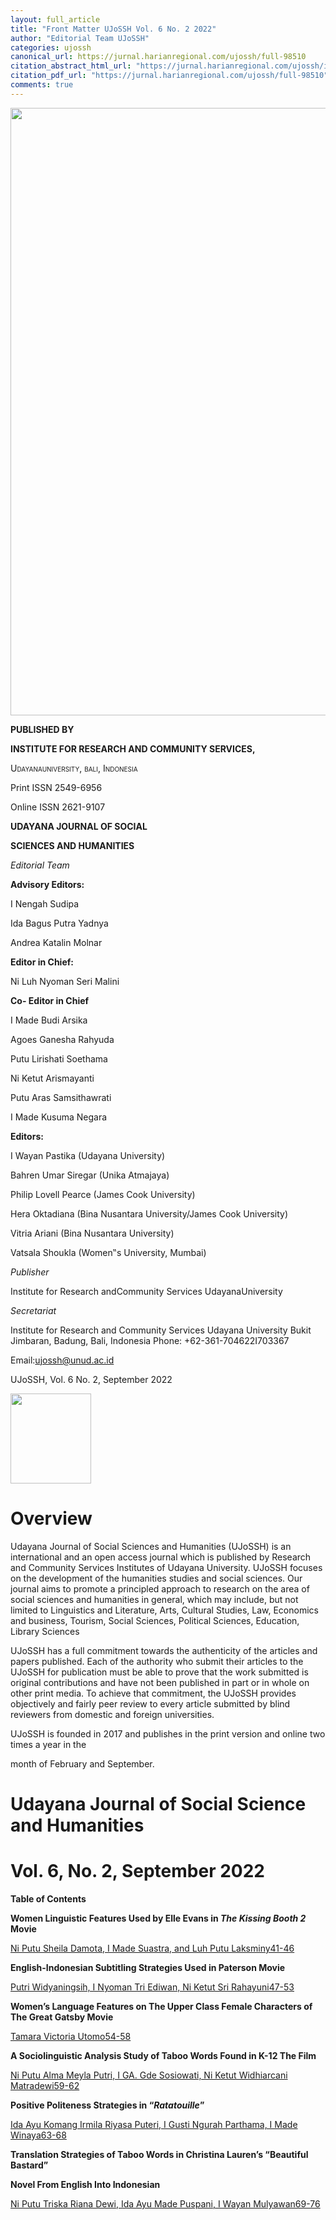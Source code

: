 ```yaml
---
layout: full_article
title: "Front Matter UJoSSH Vol. 6 No. 2 2022"
author: "Editorial Team UJoSSH"
categories: ujossh
canonical_url: https://jurnal.harianregional.com/ujossh/full-98510 
citation_abstract_html_url: "https://jurnal.harianregional.com/ujossh/id-98510"
citation_pdf_url: "https://jurnal.harianregional.com/ujossh/full-98510"  
comments: true
---
```


<img src="https://jurnal.harianregional.com/media/98510-1.jpg" alt="" style="width:595pt;height:729pt;">
<p><span class="font0" style="font-weight:bold;">PUBLISHED BY</span></p>
<p><span class="font0" style="font-weight:bold;">INSTITUTE FOR RESEARCH AND COMMUNITY SERVICES,</span></p>
<p><span class="font1" style="font-variant:small-caps;">Udayanauniversity, bali, Indonesia</span></p>
<p><span class="font3">Print ISSN 2549-6956</span></p>
<p><span class="font3">Online ISSN 2621-9107</span></p>
<p><span class="font5" style="font-weight:bold;">UDAYANA JOURNAL OF SOCIAL</span></p>
<p><span class="font5" style="font-weight:bold;">SCIENCES AND HUMANITIES</span></p>
<p><span class="font2" style="font-style:italic;">Editorial Team</span></p>
<p><span class="font2" style="font-weight:bold;">Advisory Editors:</span></p>
<p><span class="font2">I Nengah Sudipa</span></p>
<p><span class="font2">Ida Bagus Putra Yadnya</span></p>
<p><span class="font2">Andrea Katalin Molnar</span></p>
<p><span class="font2" style="font-weight:bold;">Editor in Chief:</span></p>
<p><span class="font2">Ni Luh Nyoman Seri Malini</span></p>
<p><span class="font2" style="font-weight:bold;">Co- Editor in Chief</span></p>
<p><span class="font2">I Made Budi Arsika</span></p>
<p><span class="font2">Agoes Ganesha Rahyuda</span></p>
<p><span class="font2">Putu Lirishati Soethama</span></p>
<p><span class="font2">Ni Ketut Arismayanti</span></p>
<p><span class="font2">Putu Aras Samsithawrati</span></p>
<p><span class="font2">I Made Kusuma Negara</span></p>
<p><span class="font2" style="font-weight:bold;">Editors:</span></p>
<p><span class="font2">I Wayan Pastika (Udayana University)</span></p>
<p><span class="font2">Bahren Umar Siregar (Unika Atmajaya)</span></p>
<p><span class="font2">Philip Lovell Pearce (James Cook University)</span></p>
<p><span class="font2">Hera Oktadiana (Bina Nusantara University/James Cook University)</span></p>
<p><span class="font2">Vitria Ariani (Bina Nusantara University)</span></p>
<p><span class="font2">Vatsala Shoukla (Women‟s University, Mumbai)</span></p>
<p><span class="font2" style="font-style:italic;">Publisher</span></p>
<p><span class="font2">Institute for Research andCommunity Services UdayanaUniversity</span></p>
<p><span class="font2" style="font-style:italic;">Secretariat</span></p>
<p><span class="font2">Institute for Research and Community Services Udayana University Bukit Jimbaran, Badung, Bali, Indonesia Phone: +62-361-704622I703367</span></p>
<p><span class="font2">Email:</span><a href="mailto:ujossh@unud.ac.id"><span class="font2">ujossh@unud.ac.id</span></a></p>
<p><span class="font3">UJoSSH, Vol. 6 No. 2, September 2022</span></p><img src="https://jurnal.harianregional.com/media/98510-2.jpg" alt="" style="width:97pt;height:108pt;"><a name="caption1"></a>
<h1><a name="bookmark0"></a><span class="font4" style="font-weight:bold;"><a name="bookmark1"></a>Overview</span></h1>
<p><span class="font3">Udayana Journal of Social Sciences and Humanities (UJoSSH) is an international and an open access journal which is published by Research and Community Services Institutes of Udayana University. UJoSSH focuses on the development of the humanities studies and social sciences. Our journal aims to promote a principled approach to research on the area of social sciences and humanities in general, which may include, but not limited to Linguistics and Literature, Arts, Cultural Studies, Law, Economics and business, Tourism, Social Sciences, Political Sciences, Education, Library Sciences</span></p>
<p><span class="font3">UJoSSH has a full commitment towards the authenticity of the articles and papers published. Each of the authority who submit their articles to the UJoSSH for publication must be able to prove that the work submitted is original contributions and have not been published in part or in whole on other print media. To achieve that commitment, the UJoSSH provides objectively and fairly peer review to every article submitted by blind reviewers from domestic and foreign universities.</span></p>
<p><span class="font3">UJoSSH is founded in 2017 and publishes in the print version and online two times a year in the</span></p>
<p><span class="font3">month of February and September.</span></p>
<h1><a name="bookmark2"></a><span class="font4" style="font-weight:bold;"><a name="bookmark3"></a>Udayana Journal of Social Science and Humanities</span></h1>
<h1><a name="bookmark4"></a><span class="font4" style="font-weight:bold;"><a name="bookmark5"></a>Vol. 6, No. 2, September 2022</span></h1>
<p><span class="font3" style="font-weight:bold;">Table of Contents</span></p>
<p><span class="font3" style="font-weight:bold;">Women Linguistic Features Used by Elle Evans in </span><span class="font3" style="font-weight:bold;font-style:italic;">The Kissing Booth 2</span><span class="font3" style="font-weight:bold;"> Movie</span></p>
<p><a href="#bookmark6"><span class="font3">Ni Putu Sheila Damota, I Made Suastra, and Luh Putu Laksminy41-46</span></a></p>
<p><span class="font3" style="font-weight:bold;">English-Indonesian Subtitling Strategies Used in Paterson Movie</span></p>
<p><a href="#bookmark7"><span class="font3">Putri Widyaningsih, I Nyoman Tri Ediwan, Ni Ketut Sri Rahayuni47-53</span></a></p>
<p><span class="font3" style="font-weight:bold;">Women’s Language Features on The Upper Class Female Characters of The Great Gatsby Movie</span></p>
<p><a href="#bookmark8"><span class="font3">Tamara Victoria Utomo54-58</span></a></p>
<p><span class="font3" style="font-weight:bold;">A Sociolinguistic Analysis Study of Taboo Words Found in K-12 The Film</span></p>
<p><a href="#bookmark9"><span class="font2">Ni Putu Alma Meyla Putri, I GA. Gde Sosiowati, Ni Ketut Widhiarcani Matradewi59-62</span></a></p>
<p><span class="font3" style="font-weight:bold;">Positive Politeness Strategies in “</span><span class="font3" style="font-weight:bold;font-style:italic;">Ratatouille</span><span class="font3" style="font-weight:bold;">”</span></p>
<p><a href="#bookmark10"><span class="font3">Ida Ayu Komang Irmila Riyasa Puteri, I Gusti Ngurah Parthama, I Made Winaya63-68</span></a></p>
<p><span class="font3" style="font-weight:bold;">Translation Strategies of Taboo Words in Christina Lauren’s “Beautiful Bastard”</span></p>
<p><span class="font3" style="font-weight:bold;">Novel From English Into Indonesian</span></p>
<p><a href="#bookmark11"><span class="font3">Ni Putu Triska Riana Dewi, Ida Ayu Made Puspani, I Wayan Mulyawan69-76</span></a></p>